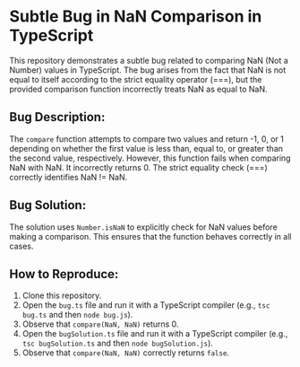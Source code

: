 # Subtle Bug in NaN Comparison in TypeScript

This repository demonstrates a subtle bug related to comparing NaN (Not a Number) values in TypeScript. The bug arises from the fact that NaN is not equal to itself according to the strict equality operator (===), but the provided comparison function incorrectly treats NaN as equal to NaN. 

## Bug Description:
The `compare` function attempts to compare two values and return -1, 0, or 1 depending on whether the first value is less than, equal to, or greater than the second value, respectively.  However, this function fails when comparing NaN with NaN.  It incorrectly returns 0.  The strict equality check (===) correctly identifies NaN != NaN.

## Bug Solution:
The solution uses `Number.isNaN` to explicitly check for NaN values before making a comparison. This ensures that the function behaves correctly in all cases.

## How to Reproduce:
1. Clone this repository.
2. Open the `bug.ts` file and run it with a TypeScript compiler (e.g., `tsc bug.ts` and then `node bug.js`).
3. Observe that `compare(NaN, NaN)` returns 0.
4. Open the `bugSolution.ts` file and run it with a TypeScript compiler (e.g., `tsc bugSolution.ts` and then `node bugSolution.js`).
5. Observe that `compare(NaN, NaN)` correctly returns `false`.
